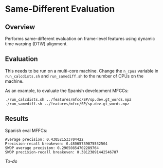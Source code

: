 Same-Different Evaluation
=========================

Overview
--------
Performs same-different evaluation on frame-level features using dynamic time
warping (DTW) alignment.


Evaluation
----------
This needs to be run on a multi-core machine. Change the `n_cpus` variable in
`run_calcdists.sh` and `run_samediff.sh` to the number of CPUs on the machine.

As an example, to evaluate the Spanish development MFCCs:

    ./run_calcdists.sh ../features/mfcc/SP/sp.dev.gt_words.npz
    ./run_samediff.sh ../features/mfcc/SP/sp.dev.gt_words.npz


Results
-------
Spanish eval MFFCs:

    Average precision: 0.430521533704422
    Precision-recall breakeven: 0.48065739075532504
    SWDP average precision: 0.29650854702289764
    SWDP precision-recall breakeven: 0.38123891442546787

*To-do*
